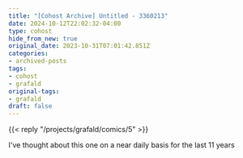 ```yaml
---
title: "[Cohost Archive] Untitled - 3360213"
date: 2024-10-12T22:02:32-04:00
type: cohost
hide_from_new: true
original_date: 2023-10-31T07:01:42.851Z
categories:
- archived-posts
tags:
- cohost
- grafald
original-tags:
- grafald
draft: false
---
```


{{< reply "/projects/grafald/comics/5" >}}

I've thought about this one on a near daily basis for the last 11 years